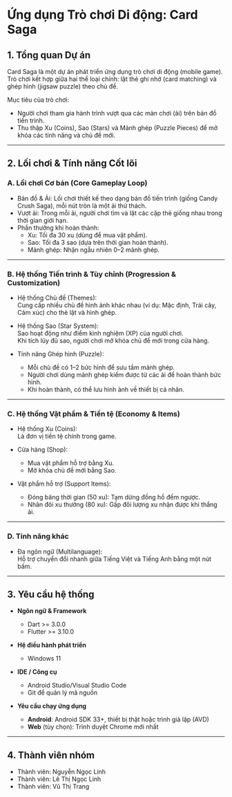 # Ứng dụng Trò chơi Di động: Card Saga

## 1. Tổng quan Dự án
Card Saga là một dự án phát triển ứng dụng trò chơi di động (mobile game).  
Trò chơi kết hợp giữa hai thể loại chính: lật thẻ ghi nhớ (card matching) và ghép hình (jigsaw puzzle) theo chủ đề.

Mục tiêu của trò chơi:
- Người chơi tham gia hành trình vượt qua các màn chơi (ải) trên bản đồ tiến trình.
- Thu thập Xu (Coins), Sao (Stars) và Mảnh ghép (Puzzle Pieces) để mở khóa các tính năng và chủ đề mới.

---

## 2. Lối chơi & Tính năng Cốt lõi

### A. Lối chơi Cơ bản (Core Gameplay Loop)
- Bản đồ & Ải: Lối chơi thiết kế theo dạng bản đồ tiến trình (giống Candy Crush Saga), mỗi nút tròn là một ải thử thách.
- Vượt ải: Trong mỗi ải, người chơi tìm và lật các cặp thẻ giống nhau trong thời gian giới hạn.
- Phần thưởng khi hoàn thành:
  - Xu: Tối đa 30 xu (dùng để mua vật phẩm).
  - Sao: Tối đa 3 sao (dựa trên thời gian hoàn thành).
  - Mảnh ghép: Nhận ngẫu nhiên 0–2 mảnh ghép.

---

### B. Hệ thống Tiến trình & Tùy chỉnh (Progression & Customization)
- Hệ thống Chủ đề (Themes):  
  Cung cấp nhiều chủ đề hình ảnh khác nhau (ví dụ: Mặc định, Trái cây, Cảm xúc) cho thẻ lật và hình ghép.

- Hệ thống Sao (Star System):  
  Sao hoạt động như điểm kinh nghiệm (XP) của người chơi.  
  Khi tích lũy đủ sao, người chơi mở khóa chủ đề mới trong cửa hàng.

- Tính năng Ghép hình (Puzzle):
  - Mỗi chủ đề có 1–2 bức hình để sưu tầm mảnh ghép.
  - Người chơi dùng mảnh ghép kiếm được từ các ải để hoàn thành bức hình.
  - Khi hoàn thành, có thể lưu hình ảnh về thiết bị cá nhân.

---

### C. Hệ thống Vật phẩm & Tiền tệ (Economy & Items)
- Hệ thống Xu (Coins):  
  Là đơn vị tiền tệ chính trong game.

- Cửa hàng (Shop):  
  - Mua vật phẩm hỗ trợ bằng Xu.  
  - Mở khóa chủ đề mới bằng Sao.

- Vật phẩm hỗ trợ (Support Items):
  - Đóng băng thời gian (50 xu): Tạm dừng đồng hồ đếm ngược.  
  - Nhân đôi xu thưởng (80 xu): Gấp đôi lượng xu nhận được khi thắng ải.

---

### D. Tính năng khác
- Đa ngôn ngữ (Multilanguage):  
  Hỗ trợ chuyển đổi nhanh giữa Tiếng Việt và Tiếng Anh bằng một nút bấm.

---

## 3. Yêu cầu hệ thống

- **Ngôn ngữ & Framework**
  - Dart >= 3.0.0
  - Flutter >= 3.10.0

- **Hệ điều hành phát triển**
  - Windows 11

- **IDE / Công cụ**
  - Android Studio/Visual Studio Code
  - Git để quản lý mã nguồn

- **Yêu cầu chạy ứng dụng**
  - **Android**: Android SDK 33+, thiết bị thật hoặc trình giả lập (AVD)
  - **Web** (tùy chọn): Trình duyệt Chrome mới nhất

---

## 4. Thành viên nhóm
- Thành viên: Nguyễn Ngọc Linh
- Thành viên: Lê Thị Ngọc Linh
- Thành viên: Vũ Thị Trang
